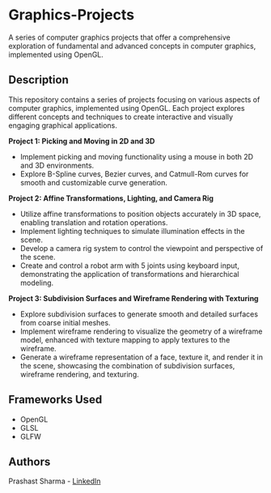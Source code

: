 # Graphics-Projects

A series of computer graphics projects that offer a comprehensive exploration of fundamental and advanced concepts in computer graphics, implemented using OpenGL.

## Description

This repository contains a series of projects focusing on various aspects of computer graphics, implemented using OpenGL. Each project explores different concepts and techniques to create interactive and visually engaging graphical applications.

**Project 1: Picking and Moving in 2D and 3D**
- Implement picking and moving functionality using a mouse in both 2D and 3D environments.
- Explore B-Spline curves, Bezier curves, and Catmull-Rom curves for smooth and customizable curve generation.

**Project 2: Affine Transformations, Lighting, and Camera Rig**
- Utilize affine transformations to position objects accurately in 3D space, enabling translation and rotation operations.
- Implement lighting techniques to simulate illumination effects in the scene.
- Develop a camera rig system to control the viewpoint and perspective of the scene.
- Create and control a robot arm with 5 joints using keyboard input, demonstrating the application of transformations and hierarchical modeling.

**Project 3: Subdivision Surfaces and Wireframe Rendering with Texturing**
- Explore subdivision surfaces to generate smooth and detailed surfaces from coarse initial meshes.
- Implement wireframe rendering to visualize the geometry of a wireframe model, enhanced with texture mapping to apply textures to the wireframe.
- Generate a wireframe representation of a face, texture it, and render it in the scene, showcasing the combination of subdivision surfaces, wireframe rendering, and texturing.

## Frameworks Used
- OpenGL
- GLSL 
- GLFW 

## Authors

Prashast Sharma - [LinkedIn](https://www.linkedin.com/in/prashast-sharma-690778230/)
